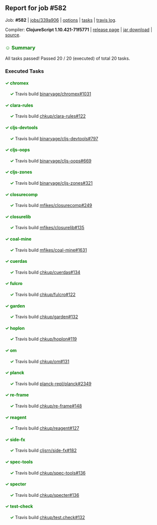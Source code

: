 ## Report for job #582

Job: **#582** | [jobs/339a906](https://github.com/cljs-oss/canary/commit/339a90695dd94e619a54679b2c06bc7963b35940) | [options](options.edn) | [tasks](tasks.edn) | [travis log](https://travis-ci.org/cljs-oss/canary/builds/429894265).

Compiler: **ClojureScript 1.10.421-71f5771** | [release page](https://github.com/cljs-oss/canary/releases/tag/r1.10.421-71f5771) | [jar download](https://github.com/cljs-oss/canary/releases/download/r1.10.421-71f5771/clojurescript-1.10.421-71f5771.jar) | [source](https://github.com/clojure/clojurescript/commit/71f57714e6fc2f591d9de22cbfcfa009500e6742).

### <b style='color:green'>☺ Summary</b>

All tasks passed! Passed 20 / 20 (executed) of total 20 tasks.

### Executed Tasks

#### <b style='color:green'>&#x2713; chromex</b>
&nbsp;&nbsp;&nbsp;&nbsp;<b style='color:green'>&#x2713;</b> Travis build [binaryage/chromex#1031](https://travis-ci.org/binaryage/chromex/builds/429895536)<br>

#### <b style='color:green'>&#x2713; clara-rules</b>
&nbsp;&nbsp;&nbsp;&nbsp;<b style='color:green'>&#x2713;</b> Travis build [chkup/clara-rules#122](https://travis-ci.org/chkup/clara-rules/builds/429895538)<br>

#### <b style='color:green'>&#x2713; cljs-devtools</b>
&nbsp;&nbsp;&nbsp;&nbsp;<b style='color:green'>&#x2713;</b> Travis build [binaryage/cljs-devtools#797](https://travis-ci.org/binaryage/cljs-devtools/builds/429895553)<br>

#### <b style='color:green'>&#x2713; cljs-oops</b>
&nbsp;&nbsp;&nbsp;&nbsp;<b style='color:green'>&#x2713;</b> Travis build [binaryage/cljs-oops#669](https://travis-ci.org/binaryage/cljs-oops/builds/429895562)<br>

#### <b style='color:green'>&#x2713; cljs-zones</b>
&nbsp;&nbsp;&nbsp;&nbsp;<b style='color:green'>&#x2713;</b> Travis build [binaryage/cljs-zones#321](https://travis-ci.org/binaryage/cljs-zones/builds/429895551)<br>

#### <b style='color:green'>&#x2713; closurecomp</b>
&nbsp;&nbsp;&nbsp;&nbsp;<b style='color:green'>&#x2713;</b> Travis build [mfikes/closurecomp#249](https://travis-ci.org/mfikes/closurecomp/builds/429895560)<br>

#### <b style='color:green'>&#x2713; closurelib</b>
&nbsp;&nbsp;&nbsp;&nbsp;<b style='color:green'>&#x2713;</b> Travis build [mfikes/closurelib#135](https://travis-ci.org/mfikes/closurelib/builds/429895564)<br>

#### <b style='color:green'>&#x2713; coal-mine</b>
&nbsp;&nbsp;&nbsp;&nbsp;<b style='color:green'>&#x2713;</b> Travis build [mfikes/coal-mine#1631](https://travis-ci.org/mfikes/coal-mine/builds/429895568)<br>

#### <b style='color:green'>&#x2713; cuerdas</b>
&nbsp;&nbsp;&nbsp;&nbsp;<b style='color:green'>&#x2713;</b> Travis build [chkup/cuerdas#134](https://travis-ci.org/chkup/cuerdas/builds/429895579)<br>

#### <b style='color:green'>&#x2713; fulcro</b>
&nbsp;&nbsp;&nbsp;&nbsp;<b style='color:green'>&#x2713;</b> Travis build [chkup/fulcro#122](https://travis-ci.org/chkup/fulcro/builds/429895581)<br>

#### <b style='color:green'>&#x2713; garden</b>
&nbsp;&nbsp;&nbsp;&nbsp;<b style='color:green'>&#x2713;</b> Travis build [chkup/garden#132](https://travis-ci.org/chkup/garden/builds/429895587)<br>

#### <b style='color:green'>&#x2713; hoplon</b>
&nbsp;&nbsp;&nbsp;&nbsp;<b style='color:green'>&#x2713;</b> Travis build [chkup/hoplon#119](https://travis-ci.org/chkup/hoplon/builds/429895589)<br>

#### <b style='color:green'>&#x2713; om</b>
&nbsp;&nbsp;&nbsp;&nbsp;<b style='color:green'>&#x2713;</b> Travis build [chkup/om#131](https://travis-ci.org/chkup/om/builds/429895591)<br>

#### <b style='color:green'>&#x2713; planck</b>
&nbsp;&nbsp;&nbsp;&nbsp;<b style='color:green'>&#x2713;</b> Travis build [planck-repl/planck#2349](https://travis-ci.org/planck-repl/planck/builds/429895702)<br>

#### <b style='color:green'>&#x2713; re-frame</b>
&nbsp;&nbsp;&nbsp;&nbsp;<b style='color:green'>&#x2713;</b> Travis build [chkup/re-frame#148](https://travis-ci.org/chkup/re-frame/builds/429895667)<br>

#### <b style='color:green'>&#x2713; reagent</b>
&nbsp;&nbsp;&nbsp;&nbsp;<b style='color:green'>&#x2713;</b> Travis build [chkup/reagent#127](https://travis-ci.org/chkup/reagent/builds/429895601)<br>

#### <b style='color:green'>&#x2713; side-fx</b>
&nbsp;&nbsp;&nbsp;&nbsp;<b style='color:green'>&#x2713;</b> Travis build [cljsrn/side-fx#182](https://travis-ci.org/cljsrn/side-fx/builds/429895690)<br>

#### <b style='color:green'>&#x2713; spec-tools</b>
&nbsp;&nbsp;&nbsp;&nbsp;<b style='color:green'>&#x2713;</b> Travis build [chkup/spec-tools#136](https://travis-ci.org/chkup/spec-tools/builds/429895612)<br>

#### <b style='color:green'>&#x2713; specter</b>
&nbsp;&nbsp;&nbsp;&nbsp;<b style='color:green'>&#x2713;</b> Travis build [chkup/specter#136](https://travis-ci.org/chkup/specter/builds/429895681)<br>

#### <b style='color:green'>&#x2713; test-check</b>
&nbsp;&nbsp;&nbsp;&nbsp;<b style='color:green'>&#x2713;</b> Travis build [chkup/test.check#132](https://travis-ci.org/chkup/test.check/builds/429895679)<br>